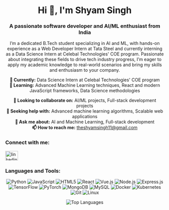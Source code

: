 <h1 align="center">Hi 👋, I'm Shyam Singh</h1>
<h3 align="center">A passionate software developer and AI/ML enthusiast from India</h3>

<p align="center">
  I’m a dedicated B.Tech student specializing in AI and ML, with hands-on experience as a Web Developer Intern at Tata Steel and currently interning as a Data Science Intern at Celebal Technologies' COE program. Passionate about integrating these fields to drive tech industry progress, I’m eager to apply my academic knowledge to real-world scenarios and bring my skills and enthusiasm to your company.
</p>

<p align="center">  
  <b>🔭 Currently:</b> Data Science Intern at Celebal Technologies' COE program<br>
  <b>🌱 Learning:</b> Advanced Machine Learning techniques, React and modern JavaScript frameworks, Data Science methodologies
</p>

<p align="center">
  <b>👯 Looking to collaborate on:</b> AI/ML projects, Full-stack development projects<br>
  <b>🤝 Seeking help with:</b> Advanced machine learning algorithms, Scalable web applications<br>
  <b>💬 Ask me about:</b> AI and Machine Learning, Full-stack development<br>
  <b>📫 How to reach me:</b> <a href="mailto:theshyamsingh11@gmail.com">theshyamsingh11@gmail.com</a>
</p>

<h3 align="left">Connect with me:</h3>
<p align="left">
  <a href="https://linkedin.com/in/shyam-singh-427744221" target="blank"><img align="center" src="https://raw.githubusercontent.com/rahuldkjain/github-profile-readme-generator/master/src/images/icons/Social/linked-in-alt.svg" alt="linkedin.com/in/shyam-singh-427744221" height="30" width="40" /></a>
  <!-- Add more social icons here -->
</p>

<h3 align="left">Languages and Tools:</h3>
<p align="center">
  <!-- Programming Languages -->
  <img src="https://img.shields.io/badge/Python-3776AB?style=flat-square&logo=python&logoColor=white" alt="Python" />
  <img src="https://img.shields.io/badge/JavaScript-F7DF1E?style=flat-square&logo=javascript&logoColor=black" alt="JavaScript" />
  <img src="https://img.shields.io/badge/HTML5-E34F26?style=flat-square&logo=html5&logoColor=white" alt="HTML5" />
  <!-- Add more programming languages badges here -->

  <!-- Frontend Development -->
  <img src="https://img.shields.io/badge/React-61DAFB?style=flat-square&logo=react&logoColor=white" alt="React" />
  <img src="https://img.shields.io/badge/Vue.js-4FC08D?style=flat-square&logo=vue-dot-js&logoColor=white" alt="Vue.js" />
  <!-- Add more frontend development badges here -->

  <!-- Backend Development -->
  <img src="https://img.shields.io/badge/Node.js-43853D?style=flat-square&logo=node-dot-js&logoColor=white" alt="Node.js" />
  <img src="https://img.shields.io/badge/Express.js-000000?style=flat-square&logo=express&logoColor=white" alt="Express.js" />
  <!-- Add more backend development badges here -->

  <!-- AI/ML -->
  <img src="https://img.shields.io/badge/TensorFlow-FF6F00?style=flat-square&logo=tensorflow&logoColor=white" alt="TensorFlow" />
  <img src="https://img.shields.io/badge/PyTorch-EE4C2C?style=flat-square&logo=pytorch&logoColor=white" alt="PyTorch" />
  <!-- Add more AI/ML badges here -->

  <!-- Database -->
  <img src="https://img.shields.io/badge/MongoDB-47A248?style=flat-square&logo=mongodb&logoColor=white" alt="MongoDB" />
  <img src="https://img.shields.io/badge/MySQL-4479A1?style=flat-square&logo=mysql&logoColor=white" alt="MySQL" />
  <!-- Add more database badges here -->

  <!-- DevOps -->
  <img src="https://img.shields.io/badge/Docker-2496ED?style=flat-square&logo=docker&logoColor=white" alt="Docker" />
  <img src="https://img.shields.io/badge/Kubernetes-326CE5?style=flat-square&logo=kubernetes&logoColor=white" alt="Kubernetes" />
  <!-- Add more DevOps badges here -->

  <!-- Other -->
  <img src="https://img.shields.io/badge/Git-F05032?style=flat-square&logo=git&logoColor=white" alt="Git" />
  <img src="https://img.shields.io/badge/Linux-FCC624?style=flat-square&logo=linux&logoColor=black" alt="Linux" />
  <!-- Add more other badges here -->
</p>

<p align="center"><img src="https://github-readme-stats.vercel.app/api/top-langs?username=shyam-singh-bhargaw&show_icons=true&locale=en&layout=compact" alt="Top Languages" /></p>
